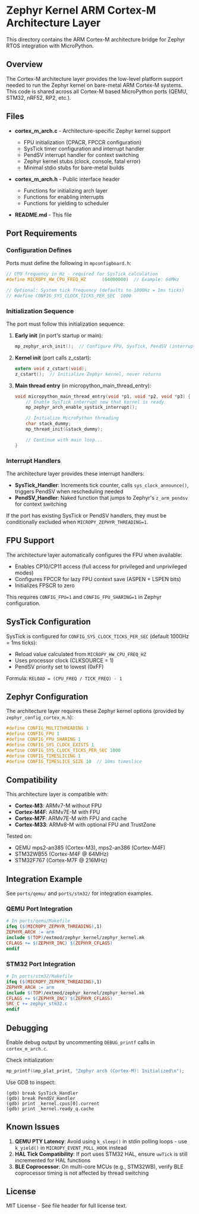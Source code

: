 # Zephyr Kernel ARM Cortex-M Architecture Layer

This directory contains the ARM Cortex-M architecture bridge for Zephyr RTOS integration with MicroPython.

## Overview

The Cortex-M architecture layer provides the low-level platform support needed to run the Zephyr kernel on bare-metal ARM Cortex-M systems. This code is shared across all Cortex-M based MicroPython ports (QEMU, STM32, nRF52, RP2, etc.).

## Files

- **cortex_m_arch.c** - Architecture-specific Zephyr kernel support
  - FPU initialization (CPACR, FPCCR configuration)
  - SysTick timer configuration and interrupt handler
  - PendSV interrupt handler for context switching
  - Zephyr kernel stubs (clock, console, fatal error)
  - Minimal stdio stubs for bare-metal builds

- **cortex_m_arch.h** - Public interface header
  - Functions for initializing arch layer
  - Functions for enabling interrupts
  - Functions for yielding to scheduler

- **README.md** - This file

## Port Requirements

### Configuration Defines

Ports must define the following in `mpconfigboard.h`:

```c
// CPU frequency in Hz - required for SysTick calculation
#define MICROPY_HW_CPU_FREQ_HZ      (64000000)  // Example: 64MHz

// Optional: System tick frequency (defaults to 1000Hz = 1ms ticks)
// #define CONFIG_SYS_CLOCK_TICKS_PER_SEC  1000
```

### Initialization Sequence

The port must follow this initialization sequence:

1. **Early init** (in port's startup or main):
   ```c
   mp_zephyr_arch_init();  // Configure FPU, SysTick, PendSV (interrupt disabled)
   ```

2. **Kernel init** (port calls z_cstart):
   ```c
   extern void z_cstart(void);
   z_cstart();  // Initialize Zephyr kernel, never returns
   ```

3. **Main thread entry** (in micropython_main_thread_entry):
   ```c
   void micropython_main_thread_entry(void *p1, void *p2, void *p3) {
       // Enable SysTick interrupt now that kernel is ready
       mp_zephyr_arch_enable_systick_interrupt();

       // Initialize MicroPython threading
       char stack_dummy;
       mp_thread_init(&stack_dummy);

       // Continue with main loop...
   }
   ```

### Interrupt Handlers

The architecture layer provides these interrupt handlers:

- **SysTick_Handler**: Increments tick counter, calls `sys_clock_announce()`, triggers PendSV when rescheduling needed
- **PendSV_Handler**: Naked function that jumps to Zephyr's `z_arm_pendsv` for context switching

If the port has existing SysTick or PendSV handlers, they must be conditionally excluded when `MICROPY_ZEPHYR_THREADING=1`.

## FPU Support

The architecture layer automatically configures the FPU when available:

- Enables CP10/CP11 access (full access for privileged and unprivileged modes)
- Configures FPCCR for lazy FPU context save (ASPEN + LSPEN bits)
- Initializes FPSCR to zero

This requires `CONFIG_FPU=1` and `CONFIG_FPU_SHARING=1` in Zephyr configuration.

## SysTick Configuration

SysTick is configured for `CONFIG_SYS_CLOCK_TICKS_PER_SEC` (default 1000Hz = 1ms ticks):

- Reload value calculated from `MICROPY_HW_CPU_FREQ_HZ`
- Uses processor clock (CLKSOURCE = 1)
- PendSV priority set to lowest (0xFF)

Formula: `RELOAD = (CPU_FREQ / TICK_FREQ) - 1`

## Zephyr Configuration

The architecture layer requires these Zephyr kernel options (provided by `zephyr_config_cortex_m.h`):

```c
#define CONFIG_MULTITHREADING 1
#define CONFIG_FPU 1
#define CONFIG_FPU_SHARING 1
#define CONFIG_SYS_CLOCK_EXISTS 1
#define CONFIG_SYS_CLOCK_TICKS_PER_SEC 1000
#define CONFIG_TIMESLICING 1
#define CONFIG_TIMESLICE_SIZE 10  // 10ms timeslice
```

## Compatibility

This architecture layer is compatible with:

- **Cortex-M3**: ARMv7-M without FPU
- **Cortex-M4F**: ARMv7E-M with FPU
- **Cortex-M7F**: ARMv7E-M with FPU and cache
- **Cortex-M33**: ARMv8-M with optional FPU and TrustZone

Tested on:
- QEMU mps2-an385 (Cortex-M3), mps2-an386 (Cortex-M4F)
- STM32WB55 (Cortex-M4F @ 64MHz)
- STM32F767 (Cortex-M7F @ 216MHz)

## Integration Example

See `ports/qemu/` and `ports/stm32/` for integration examples.

### QEMU Port Integration

```makefile
# In ports/qemu/Makefile
ifeq ($(MICROPY_ZEPHYR_THREADING),1)
ZEPHYR_ARCH := arm
include $(TOP)/extmod/zephyr_kernel/zephyr_kernel.mk
CFLAGS += $(ZEPHYR_INC) $(ZEPHYR_CFLAGS)
endif
```

### STM32 Port Integration

```makefile
# In ports/stm32/Makefile
ifeq ($(MICROPY_ZEPHYR_THREADING),1)
ZEPHYR_ARCH := arm
include $(TOP)/extmod/zephyr_kernel/zephyr_kernel.mk
CFLAGS += $(ZEPHYR_INC) $(ZEPHYR_CFLAGS)
SRC_C += zephyr_stm32.c
endif
```

## Debugging

Enable debug output by uncommenting `DEBUG_printf` calls in `cortex_m_arch.c`.

Check initialization:
```c
mp_printf(&mp_plat_print, "Zephyr arch (Cortex-M): Initialized\n");
```

Use GDB to inspect:
```gdb
(gdb) break SysTick_Handler
(gdb) break PendSV_Handler
(gdb) print _kernel.cpus[0].current
(gdb) print _kernel.ready_q.cache
```

## Known Issues

1. **QEMU PTY Latency**: Avoid using `k_sleep()` in stdin polling loops - use `k_yield()` in `MICROPY_EVENT_POLL_HOOK` instead
2. **HAL Tick Compatibility**: If port uses STM32 HAL, ensure `uwTick` is still incremented for HAL functions
3. **BLE Coprocessor**: On multi-core MCUs (e.g., STM32WB), verify BLE coprocessor timing is not affected by thread switching

## License

MIT License - See file header for full license text.
